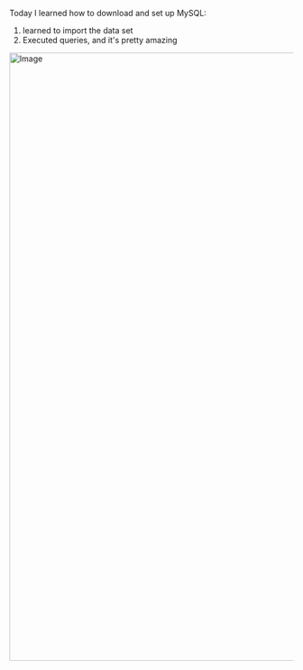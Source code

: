 Today I learned how to download and set up MySQL:

1. learned to import the data set 
2. Executed queries, and it's pretty amazing 


<img width="1918" height="1079" alt="Image" src="https://github.com/user-attachments/assets/e4224add-f231-4498-9e45-882cd07bb02f" />
